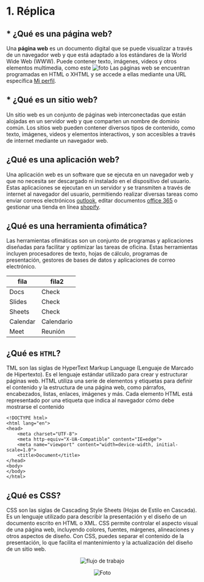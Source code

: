 # 1. Réplica

## *    __¿Qué es una página web?__

Una **página web** es un documento digital que se puede visualizar a través de un navegador web y que está adaptado a los estándares de la World Wide Web (WWW). Puede contener texto, imágenes, videos y otros elementos multimedia, como este ![foto](https://github.com/Rub3n-byte/ruben-A01/blob/main/foto.jpg "foto") Las páginas web se encuentran programadas en HTML o XHTML y se accede a ellas mediante una URL específica [Mi perfil](https://github.com/Rub3n-byte "mi perfil").

## *    **¿Qué es un sitio web?**

Un sitio web es un conjunto de páginas web interconectadas que están alojadas en un servidor web y que comparten un nombre de dominio común. Los sitios web pueden contener diversos tipos de contenido, como texto, imágenes, videos y elementos interactivos, y son accesibles a través de internet mediante un navegador web.

## **¿Qué es una aplicación web?**

Una aplicación web es un software que se ejecuta en un navegador web y que no necesita ser descargado ni instalado en el dispositivo del usuario. Estas aplicaciones se ejecutan en un servidor y se transmiten a través de internet al navegador del usuario, permitiendo realizar diversas tareas como enviar correos electrónicos [outlook](https://www.outlook.com "outlook"), editar documentos [office 365](https://www.office.com "office") o gestionar una tienda en línea [shopify](https://www.shopify.com "shopify").

## **¿Qué es una herramienta ofimática?**

Las herramientas ofimáticas son un conjunto de programas y aplicaciones diseñadas para facilitar y optimizar las tareas de oficina. Estas herramientas incluyen procesadores de texto, hojas de cálculo, programas de presentación, gestores de bases de datos y aplicaciones de correo electrónico.

| fila     | fila2     |
|----------|-----------|
| Docs     | Check     |
| Slides   | Check     |
| Sheets   | Check     |
| Calendar | Calendario|
| Meet     | Reunión   |

## **¿Qué es ````HTML````?**

TML son las siglas de HyperText Markup Language (Lenguaje de Marcado de Hipertexto). Es el lenguaje estándar utilizado para crear y estructurar páginas web. HTML utiliza una serie de elementos y etiquetas para definir el contenido y la estructura de una página web, como párrafos, encabezados, listas, enlaces, imágenes y más. Cada elemento HTML está representado por una etiqueta que indica al navegador cómo debe mostrarse el contenido

```
<!DOCTYPE html>
<html lang="en">
<head>
    <meta charset="UTF-8">
    <meta http-equiv="X-UA-Compatible" content="IE=edge">
    <meta name="viewport" content="width=device-width, initial-scale=1.0">
    <title>Document</title>
</head>
<body>
</body>
</html>
```

## **¿Qué es CSS?**

CSS son las siglas de Cascading Style Sheets (Hojas de Estilo en Cascada). Es un lenguaje utilizado para describir la presentación y el diseño de un documento escrito en HTML o XML. CSS permite controlar el aspecto visual de una página web, incluyendo colores, fuentes, márgenes, alineaciones y otros aspectos de diseño. Con CSS, puedes separar el contenido de la presentación, lo que facilita el mantenimiento y la actualización del diseño de un sitio web.

<p align="center">
  <img src=(https://github.com/Rub3n-byte/ruben-A01/blob/main/foto.png) alt="flujo de trabajo">
</p>

<div style="text-align: center;">

![Foto](https://github.com/Rub3n-byte/ruben-A01/blob/main/foto.png "Flujo de trabajo")

</div>
